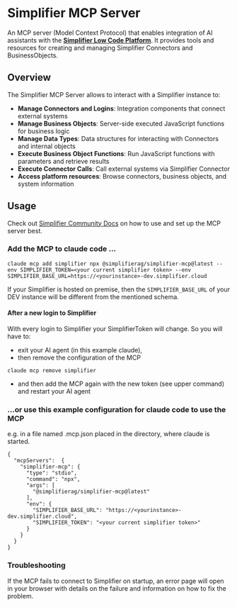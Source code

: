 # Simplifier MCP Server

An MCP server (Model Context Protocol) that enables integration of AI assistants with the **[Simplifier Low Code Platform](https://simplifier.io/platform/)**.
It provides tools and resources for creating and managing Simplifier Connectors and BusinessObjects.


## Overview

The Simplifier MCP Server allows to interact with a Simplifier instance to:

- **Manage Connectors and Logins**: Integration components that connect external systems
- **Manage Business Objects**: Server-side executed JavaScript functions for business logic
- **Manage Data Types**: Data structures for interacting with Connectors and internal objects
- **Execute Business Object Functions**: Run JavaScript functions with parameters and retrieve results
- **Execute Connector Calls**: Call external systems via Simplifier Connector
- **Access platform resources**: Browse connectors, business objects, and system information



## Usage

Check out [Simplifier Community Docs](https://community.simplifier.io/doc/current-release/extend/setup-mcp-to-interact-with-ai-models/)
on how to use and set up the MCP server best.

### Add the MCP to claude code ...
```
claude mcp add simplifier npx @simplifierag/simplifier-mcp@latest --env SIMPLIFIER_TOKEN=<your current simplifier token> --env SIMPLIFIER_BASE_URL=https://<yourinstance>-dev.simplifier.cloud
```
If your Simplifier is hosted on premise, then the `SIMPLIFIER_BASE_URL` of your DEV instance will be different from the mentioned schema.
#### After a new login to Simplifier
With every login to Simplifier your SimplifierToken will change. So you will have to:
 - exit your AI agent (in this example claude),
 - then remove the configuration of the MCP
```
claude mcp remove simplifier
```
 - and then add the MCP again with the new token (see upper command) and restart your AI agent

### ...or use this example configuration for claude code to use the MCP
e.g. in a file named .mcp.json placed in the directory, where claude is started.
```
{
  "mcpServers":  {
    "simplifier-mcp": {
      "type": "stdio",
      "command": "npx",
      "args": [ 
        "@simplifierag/simplifier-mcp@latest"
      ],
      "env": {
        "SIMPLIFIER_BASE_URL": "https://<yourinstance>-dev.simplifier.cloud",
        "SIMPLIFIER_TOKEN": "<your current simplifier token>"
      }
    }
  }
}
```

### Troubleshooting

If the MCP fails to connect to Simplifier on startup, an error page will open in
your browser with details on the failure and information on how to fix the
problem.
